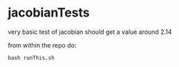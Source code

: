 # jacobianTests
very basic test of jacobian
should get a value around 2.14

from within the repo do:

```
bash runThis.sh
```
